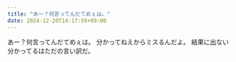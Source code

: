 ```yaml
---
title: "あー？何言ってんだてめぇは。"
date: 2024-12-20T14:17:59+09:00
---
```

あー？何言ってんだてめぇは。
分かってねえからミスるんだよ。
結果に出ない分かってるはただの言い訳だ。
